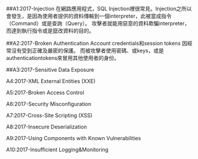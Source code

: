 ##A1:2017-Injection
在網路應用程式，SQL Injection裡很常見。Injection之所以會發生，是因為使用者提供的資料傳輸到一個interpreter，此被當成指令（Command）或是查詢（Query）。
攻擊者就能用惡意的資料欺騙interpreter，而達到執行指令或是竄改資料的目的。

##A2:2017-Broken Authentication
Account credentials和session tokens 因經常沒有受到正確及嚴密的保護。
而被攻擊者使用密碼、或keys，或是authenticationtokens來冒用其他使用者的身份。

##A3:2017-Sensitive Data Exposure

A4:2017-XML External Entities (XXE)

A5:2017-Broken Access Control

A6:2017-Security Misconfiguration

A7:2017-Cross-Site Scripting (XSS)

A8:2017-Insecure Deserialization

A9:2017-Using Components with Known Vulnerabilities

A10:2017-Insufficient Logging&Monitoring
